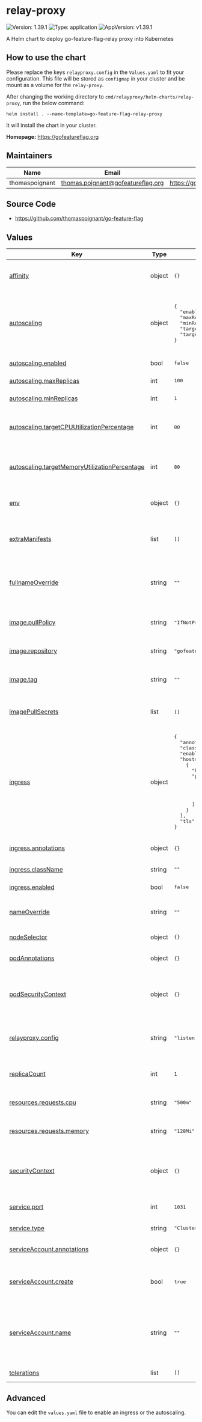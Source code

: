 # relay-proxy

![Version: 1.39.1](https://img.shields.io/badge/Version-1.39.1-informational?style=flat-square) ![Type: application](https://img.shields.io/badge/Type-application-informational?style=flat-square) ![AppVersion: v1.39.1](https://img.shields.io/badge/AppVersion-v1.39.1-informational?style=flat-square)

A Helm chart to deploy go-feature-flag-relay proxy into Kubernetes

## How to use the chart

Please replace the keys `relayproxy.config` in  the `Values.yaml` to fit
your configuration. This file will be stored as `configmap` in your cluster and
be mount as a volume for the `relay-proxy`.

After changing the working directory to `cmd/relayproxy/helm-charts/relay-proxy`,
run the below command:

```shell
helm install . --name-template=go-feature-flag-relay-proxy
```

It will install the chart in your cluster.

**Homepage:** <https://gofeatureflag.org>

## Maintainers

| Name | Email | Url |
| ---- | ------ | --- |
| thomaspoignant | <thomas.poignant@gofeatureflag.org> | <https://gofeatureflag.org> |

## Source Code

* <https://github.com/thomaspoignant/go-feature-flag>

## Values

<table>
	<thead>
		<th>Key</th>
		<th>Type</th>
		<th>Default</th>
		<th>Description</th>
	</thead>
	<tbody>
		<tr>
			<td id="affinity">
				<a href="./values.yaml#L122">affinity</a>
            </td>
			<td>
object
</td>
			<td>
				<div style="max-width: 300px;">
<pre lang="json">
{}
</pre>
</div>
			</td>
			<td>
				Affinity settings for pod assignment to nodes
			</td>
		</tr>
		<tr>
			<td id="autoscaling">
				<a href="./values.yaml#L103">autoscaling</a>
            </td>
			<td>
object
</td>
			<td>
				<div style="max-width: 300px;">
<pre lang="json">
{
  "enabled": false,
  "maxReplicas": 100,
  "minReplicas": 1,
  "targetCPUUtilizationPercentage": 80,
  "targetMemoryUtilizationPercentage": 80
}
</pre>
</div>
			</td>
			<td>
				automatically scale the deployment up and down based on observed CPU and memory utilization
			</td>
		</tr>
		<tr>
			<td id="autoscaling--enabled">
				<a href="./values.yaml#L105">autoscaling.enabled</a>
            </td>
			<td>
bool
</td>
			<td>
				<div style="max-width: 300px;">
<pre lang="json">
false
</pre>
</div>
			</td>
			<td>
				enable autoscaling
			</td>
		</tr>
		<tr>
			<td id="autoscaling--maxReplicas">
				<a href="./values.yaml#L109">autoscaling.maxReplicas</a>
            </td>
			<td>
int
</td>
			<td>
				<div style="max-width: 300px;">
<pre lang="json">
100
</pre>
</div>
			</td>
			<td>
				max replicas to scale to
			</td>
		</tr>
		<tr>
			<td id="autoscaling--minReplicas">
				<a href="./values.yaml#L107">autoscaling.minReplicas</a>
            </td>
			<td>
int
</td>
			<td>
				<div style="max-width: 300px;">
<pre lang="json">
1
</pre>
</div>
			</td>
			<td>
				min replicas to scale to
			</td>
		</tr>
		<tr>
			<td id="autoscaling--targetCPUUtilizationPercentage">
				<a href="./values.yaml#L111">autoscaling.targetCPUUtilizationPercentage</a>
            </td>
			<td>
int
</td>
			<td>
				<div style="max-width: 300px;">
<pre lang="json">
80
</pre>
</div>
			</td>
			<td>
				target CPU utilization percentage to spin up new pods
			</td>
		</tr>
		<tr>
			<td id="autoscaling--targetMemoryUtilizationPercentage">
				<a href="./values.yaml#L113">autoscaling.targetMemoryUtilizationPercentage</a>
            </td>
			<td>
int
</td>
			<td>
				<div style="max-width: 300px;">
<pre lang="json">
80
</pre>
</div>
			</td>
			<td>
				target memory utilization percentage to spin up new pods
			</td>
		</tr>
		<tr>
			<td id="env">
				<a href="./values.yaml#L15">env</a>
            </td>
			<td>
object
</td>
			<td>
				<div style="max-width: 300px;">
<pre lang="json">
{}
</pre>
</div>
			</td>
			<td>
				Environment variables to pass to the relay proxy
			</td>
		</tr>
		<tr>
			<td id="extraManifests">
				<a href="./values.yaml#L125">extraManifests</a>
            </td>
			<td>
list
</td>
			<td>
				<div style="max-width: 300px;">
<pre lang="json">
[]
</pre>
</div>
			</td>
			<td>
				Array of extra objects to deploy with the release (evaluated as a template)
			</td>
		</tr>
		<tr>
			<td id="fullnameOverride">
				<a href="./values.yaml#L42">fullnameOverride</a>
            </td>
			<td>
string
</td>
			<td>
				<div style="max-width: 300px;">
<pre lang="json">
""
</pre>
</div>
			</td>
			<td>
				Completely override the deployment name for kubernetes objects
			</td>
		</tr>
		<tr>
			<td id="image--pullPolicy">
				<a href="./values.yaml#L33">image.pullPolicy</a>
            </td>
			<td>
string
</td>
			<td>
				<div style="max-width: 300px;">
<pre lang="json">
"IfNotPresent"
</pre>
</div>
			</td>
			<td>
				The image is pulled only if it is not already present locally
			</td>
		</tr>
		<tr>
			<td id="image--repository">
				<a href="./values.yaml#L31">image.repository</a>
            </td>
			<td>
string
</td>
			<td>
				<div style="max-width: 300px;">
<pre lang="json">
"gofeatureflag/go-feature-flag"
</pre>
</div>
			</td>
			<td>
				The image repository to pull from
			</td>
		</tr>
		<tr>
			<td id="image--tag">
				<a href="./values.yaml#L35">image.tag</a>
            </td>
			<td>
string
</td>
			<td>
				<div style="max-width: 300px;">
<pre lang="json">
""
</pre>
</div>
			</td>
			<td>
				Overrides the image tag whose default is the chart appVersion
			</td>
		</tr>
		<tr>
			<td id="imagePullSecrets">
				<a href="./values.yaml#L38">imagePullSecrets</a>
            </td>
			<td>
list
</td>
			<td>
				<div style="max-width: 300px;">
<pre lang="json">
[]
</pre>
</div>
			</td>
			<td>
				Specify imagePullSecrets to be used for the deployment
			</td>
		</tr>
		<tr>
			<td id="ingress">
				<a href="./values.yaml#L76">ingress</a>
            </td>
			<td>
object
</td>
			<td>
				<div style="max-width: 300px;">
<pre lang="json">
{
  "annotations": {},
  "className": "",
  "enabled": false,
  "hosts": [
    {
      "host": "chart-example.local",
      "paths": [
        {
          "path": "/",
          "pathType": "ImplementationSpecific"
        }
      ]
    }
  ],
  "tls": []
}
</pre>
</div>
			</td>
			<td>
				Ingress configuration
			</td>
		</tr>
		<tr>
			<td id="ingress--annotations">
				<a href="./values.yaml#L82">ingress.annotations</a>
            </td>
			<td>
object
</td>
			<td>
				<div style="max-width: 300px;">
<pre lang="json">
{}
</pre>
</div>
			</td>
			<td>
				Annotations to add to the ingress
			</td>
		</tr>
		<tr>
			<td id="ingress--className">
				<a href="./values.yaml#L80">ingress.className</a>
            </td>
			<td>
string
</td>
			<td>
				<div style="max-width: 300px;">
<pre lang="json">
""
</pre>
</div>
			</td>
			<td>
				Ingress class name
			</td>
		</tr>
		<tr>
			<td id="ingress--enabled">
				<a href="./values.yaml#L78">ingress.enabled</a>
            </td>
			<td>
bool
</td>
			<td>
				<div style="max-width: 300px;">
<pre lang="json">
false
</pre>
</div>
			</td>
			<td>
				Enable ingress
			</td>
		</tr>
		<tr>
			<td id="nameOverride">
				<a href="./values.yaml#L40">nameOverride</a>
            </td>
			<td>
string
</td>
			<td>
				<div style="max-width: 300px;">
<pre lang="json">
""
</pre>
</div>
			</td>
			<td>
				replaces the name of the chart in the Chart.yaml file
			</td>
		</tr>
		<tr>
			<td id="nodeSelector">
				<a href="./values.yaml#L116">nodeSelector</a>
            </td>
			<td>
object
</td>
			<td>
				<div style="max-width: 300px;">
<pre lang="json">
{}
</pre>
</div>
			</td>
			<td>
				Node labels for pod assignment
			</td>
		</tr>
		<tr>
			<td id="podAnnotations">
				<a href="./values.yaml#L54">podAnnotations</a>
            </td>
			<td>
object
</td>
			<td>
				<div style="max-width: 300px;">
<pre lang="json">
{}
</pre>
</div>
			</td>
			<td>
				Pod annotations to add to the deployment
			</td>
		</tr>
		<tr>
			<td id="podSecurityContext">
				<a href="./values.yaml#L57">podSecurityContext</a>
            </td>
			<td>
object
</td>
			<td>
				<div style="max-width: 300px;">
<pre lang="json">
{}
</pre>
</div>
			</td>
			<td>
				A security context defines privilege and access control settings for a Pod
			</td>
		</tr>
		<tr>
			<td id="relayproxy--config">
				<a href="./values.yaml#L3">relayproxy.config</a>
            </td>
			<td>
string
</td>
			<td>
				<div style="max-width: 300px;">
<pre lang="json">
"listen: 1031\npollingInterval: 1000\nstartWithRetrieverError: false\nlogLevel: info\nretriever:\n  kind: http\n  url: https://raw.githubusercontent.com/thomaspoignant/go-feature-flag/main/examples/retriever_file/flags.goff.yaml\nexporter:\n  kind: log\n"
</pre>
</div>
			</td>
			<td>
				GO Feature Flag relay proxy configuration as string (accept template).
			</td>
		</tr>
		<tr>
			<td id="replicaCount">
				<a href="./values.yaml#L27">replicaCount</a>
            </td>
			<td>
int
</td>
			<td>
				<div style="max-width: 300px;">
<pre lang="json">
1
</pre>
</div>
			</td>
			<td>
				The number of replicas to create for the deployment
			</td>
		</tr>
		<tr>
			<td id="resources--requests--cpu">
				<a href="./values.yaml#L100">resources.requests.cpu</a>
            </td>
			<td>
string
</td>
			<td>
				<div style="max-width: 300px;">
<pre lang="json">
"500m"
</pre>
</div>
			</td>
			<td>
				The amount of cpu to request for the container
			</td>
		</tr>
		<tr>
			<td id="resources--requests--memory">
				<a href="./values.yaml#L98">resources.requests.memory</a>
            </td>
			<td>
string
</td>
			<td>
				<div style="max-width: 300px;">
<pre lang="json">
"128Mi"
</pre>
</div>
			</td>
			<td>
				The amount of memory to request for the container
			</td>
		</tr>
		<tr>
			<td id="securityContext">
				<a href="./values.yaml#L61">securityContext</a>
            </td>
			<td>
object
</td>
			<td>
				<div style="max-width: 300px;">
<pre lang="json">
{}
</pre>
</div>
			</td>
			<td>
				A security context defines privilege and access control settings for a Container
			</td>
		</tr>
		<tr>
			<td id="service--port">
				<a href="./values.yaml#L73">service.port</a>
            </td>
			<td>
int
</td>
			<td>
				<div style="max-width: 300px;">
<pre lang="json">
1031
</pre>
</div>
			</td>
			<td>
				The port to expose on the service
			</td>
		</tr>
		<tr>
			<td id="service--type">
				<a href="./values.yaml#L71">service.type</a>
            </td>
			<td>
string
</td>
			<td>
				<div style="max-width: 300px;">
<pre lang="json">
"ClusterIP"
</pre>
</div>
			</td>
			<td>
				The type of service to create
			</td>
		</tr>
		<tr>
			<td id="serviceAccount--annotations">
				<a href="./values.yaml#L48">serviceAccount.annotations</a>
            </td>
			<td>
object
</td>
			<td>
				<div style="max-width: 300px;">
<pre lang="json">
{}
</pre>
</div>
			</td>
			<td>
				Annotations to add to the service account
			</td>
		</tr>
		<tr>
			<td id="serviceAccount--create">
				<a href="./values.yaml#L46">serviceAccount.create</a>
            </td>
			<td>
bool
</td>
			<td>
				<div style="max-width: 300px;">
<pre lang="json">
true
</pre>
</div>
			</td>
			<td>
				Specifies whether a service account should be created
			</td>
		</tr>
		<tr>
			<td id="serviceAccount--name">
				<a href="./values.yaml#L51">serviceAccount.name</a>
            </td>
			<td>
string
</td>
			<td>
				<div style="max-width: 300px;">
<pre lang="json">
""
</pre>
</div>
			</td>
			<td>
				The name of the service account to use. If not set and create is true, a name is generated using the fullname template
			</td>
		</tr>
		<tr>
			<td id="tolerations">
				<a href="./values.yaml#L119">tolerations</a>
            </td>
			<td>
list
</td>
			<td>
				<div style="max-width: 300px;">
<pre lang="json">
[]
</pre>
</div>
			</td>
			<td>
				Tolerations for pod assignment
			</td>
		</tr>
	</tbody>
</table>

## Advanced
You can edit the `values.yaml` file to enable an ingress or the autoscaling.
